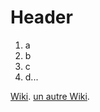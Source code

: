 <!-- TITLE: Home -->
<!-- SUBTITLE: A quick summary of Home -->

# Header
1. a
2. b
3. c
4. d...

[Wiki](/wiki/).
[un autre Wiki](/wiki_2/).